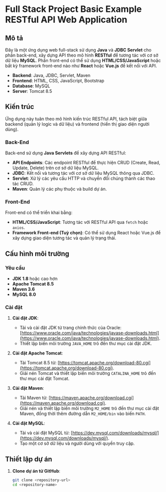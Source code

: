 # Full Stack Project Basic Example RESTful API Web Application

## Mô tả
Đây là một ứng dụng web full-stack sử dụng **Java** và **JDBC Servlet** cho phần back-end, xây dựng API theo mô hình **RESTful** để tương tác với cơ sở dữ liệu **MySQL**. Phần front-end có thể sử dụng **HTML/CSS/JavaScript** hoặc bất kỳ framework front-end nào như **React** hoặc **Vue.js** để kết nối với API.

- **Backend**: Java, JDBC, Servlet, Maven
- **Frontend**: HTML, CSS, JavaScript, Bootstrap
- **Database**: MySQL
- **Server**: Tomcat 8.5

## Kiến trúc
Ứng dụng này tuân theo mô hình kiến trúc RESTful API, tách biệt giữa backend (quản lý logic và dữ liệu) và frontend (hiển thị giao diện người dùng).

### Back-End
Back-end sử dụng **Java Servlets** để xây dựng API RESTful:
- **API Endpoints**: Các endpoint RESTful để thực hiện CRUD (Create, Read, Update, Delete) trên cơ sở dữ liệu MySQL.
- **JDBC**: Kết nối và tương tác với cơ sở dữ liệu MySQL thông qua JDBC.
- **Servlet**: Xử lý các yêu cầu HTTP và chuyển đổi chúng thành các thao tác CRUD.
- **Maven**: Quản lý các phụ thuộc và build dự án.

### Front-End
Front-end có thể triển khai bằng:
- **HTML/CSS/JavaScript**: Tương tác với RESTful API qua `fetch` hoặc `axios`.
- **Framework Front-end (Tuỳ chọn)**: Có thể sử dụng React hoặc Vue.js để xây dựng giao diện tương tác và quản lý trạng thái.

## Cấu hình môi trường

### Yêu cầu
- **JDK 1.8** hoặc cao hơn
- **Apache Tomcat 8.5**
- **Maven 3.6**
- **MySQL 8.0**

### Cài đặt

1. **Cài đặt JDK**:
   - Tải và cài đặt JDK từ trang chính thức của Oracle: [https://www.oracle.com/java/technologies/javase-downloads.html](https://www.oracle.com/java/technologies/javase-downloads.html).
   - Thiết lập biến môi trường `JAVA_HOME` trỏ đến thư mục cài đặt JDK.

2. **Cài đặt Apache Tomcat**:
   - Tải Tomcat 8.5 từ: [https://tomcat.apache.org/download-80.cgi](https://tomcat.apache.org/download-80.cgi).
   - Giải nén Tomcat và thiết lập biến môi trường `CATALINA_HOME` trỏ đến thư mục cài đặt Tomcat.

3. **Cài đặt Maven**:
   - Tải Maven từ: [https://maven.apache.org/download.cgi](https://maven.apache.org/download.cgi).
   - Giải nén và thiết lập biến môi trường `M2_HOME` trỏ đến thư mục cài đặt Maven, đồng thời thêm đường dẫn `M2_HOME/bin` vào biến `PATH`.

4. **Cài đặt MySQL**:
   - Tải và cài đặt MySQL từ: [https://dev.mysql.com/downloads/mysql/](https://dev.mysql.com/downloads/mysql/).
   - Tạo một cơ sở dữ liệu và người dùng với quyền truy cập.

## Thiết lập dự án

1. **Clone dự án từ GitHub**:
   ```bash
   git clone <repository-url>
   cd <repository-name>
